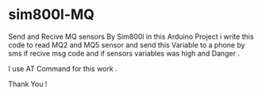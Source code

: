# sim800l-MQ
Send and Recive MQ sensors By Sim800l 
in  this Arduino Project i write this code to read MQ2 and MQ5 sensor 
and send this Variable to a phone by sms if recive msg code 
and if sensors variables was high and Danger .

I use AT Command for this work  .

Thank You !

